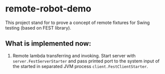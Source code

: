 # remote-robot-demo

This project stand for to prove a concept of remote fixtures for Swing testing (based on FEST library). 

## What is implemented now: 
1. Remote lambda transferring and invoking. Start server with `server.FestServerStarter` and pass printed port to the system input of the started in separated JVM process `client.FestClientStarter`. 
